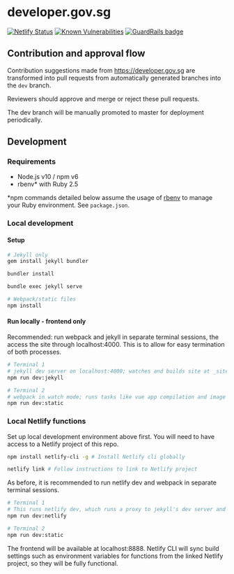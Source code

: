 # developer.gov.sg

[![Netlify Status](https://api.netlify.com/api/v1/badges/780ed541-5952-4726-9aa1-f3d1a58f36c0/deploy-status)](https://app.netlify.com/sites/developer-gov-sg/deploys)
[![Known Vulnerabilities](https://snyk.io//test/github/GovTechSG/developer.gov.sg/badge.svg?targetFile=package.json)](https://snyk.io//test/github/GovTechSG/developer.gov.sg?targetFile=package.json)
[![GuardRails badge](https://badges.guardrails.io/GovTechSG/developer.gov.sg.svg)](https://dashboard.guardrails.io/default/gh/GovTechSG/developer.gov.sg)

## Contribution and approval flow

Contribution suggestions made from https://developer.gov.sg are transformed into pull requests from automatically generated branches into the `dev` branch.

Reviewers should approve and merge or reject these pull requests.

The dev branch will be manually promoted to master for deployment periodically.

## Development

### Requirements

-   Node.js v10 / npm v6
-   rbenv\* with Ruby 2.5

\*npm commands detailed below assume the usage of [rbenv](https://github.com/rbenv/rbenv) to manage your Ruby environment. See `package.json`.

### Local development

#### Setup

```sh
# Jekyll only
gem install jekyll bundler

bundler install

bundle exec jekyll serve

# Webpack/static files
npm install
```

#### Run locally - frontend only

Recommended: run webpack and jekyll in separate terminal sessions, the access the site through localhost:4000. This is to allow for easy termination of both processes.

```sh
# Terminal 1
# jekyll dev server on localhost:4000; watches and builds site at _site/
npm run dev:jekyll
```

```sh
# Terminal 2
# webpack in watch mode; runs tasks like vue app compilation and image compression
npm run dev:static
```

### Local Netlify functions

Set up local development environment above first.
You will need to have access to a Netlify project of this repo.

```sh
npm install netlify-cli -g # Install Netlify cli globally

netlify link # Follow instructions to link to Netlify project
```

As before, it is recommended to run netlify dev and webpack in separate terminal sessions.

```sh
# Terminal 1
# This runs netlify dev, which runs a proxy to jekyll's dev server and lambda functions locally
npm run dev:netlify
```

```sh
# Terminal 2
npm run dev:static
```

The frontend will be available at localhost:8888. Netlify CLI will sync build settings such as environment variables for functions from the linked Netlify project, so they will be fully functional.

